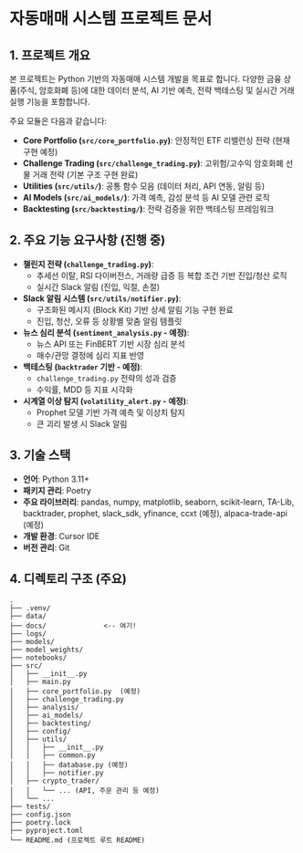 # 자동매매 시스템 프로젝트 문서

## 1. 프로젝트 개요

본 프로젝트는 Python 기반의 자동매매 시스템 개발을 목표로 합니다. 다양한 금융 상품(주식, 암호화폐 등)에 대한 데이터 분석, AI 기반 예측, 전략 백테스팅 및 실시간 거래 실행 기능을 포함합니다.

주요 모듈은 다음과 같습니다:
- **Core Portfolio (`src/core_portfolio.py`)**: 안정적인 ETF 리밸런싱 전략 (현재 구현 예정)
- **Challenge Trading (`src/challenge_trading.py`)**: 고위험/고수익 암호화폐 선물 거래 전략 (기본 구조 구현 완료)
- **Utilities (`src/utils/`)**: 공통 함수 모음 (데이터 처리, API 연동, 알림 등)
- **AI Models (`src/ai_models/`)**: 가격 예측, 감성 분석 등 AI 모델 관련 로직
- **Backtesting (`src/backtesting/`)**: 전략 검증을 위한 백테스팅 프레임워크

## 2. 주요 기능 요구사항 (진행 중)

- **챌린지 전략 (`challenge_trading.py`)**:
    - 추세선 이탈, RSI 다이버전스, 거래량 급증 등 복합 조건 기반 진입/청산 로직
    - 실시간 Slack 알림 (진입, 익절, 손절)
- **Slack 알림 시스템 (`src/utils/notifier.py`)**:
    - 구조화된 메시지 (Block Kit) 기반 상세 알림 기능 구현 완료
    - 진입, 청산, 오류 등 상황별 맞춤 알림 템플릿
- **뉴스 심리 분석 (`sentiment_analysis.py` - 예정)**:
    - 뉴스 API 또는 FinBERT 기반 시장 심리 분석
    - 매수/관망 결정에 심리 지표 반영
- **백테스팅 (`backtrader` 기반 - 예정)**:
    - `challenge_trading.py` 전략의 성과 검증
    - 수익률, MDD 등 지표 시각화
- **시계열 이상 탐지 (`volatility_alert.py` - 예정)**:
    - Prophet 모델 기반 가격 예측 및 이상치 탐지
    - 큰 괴리 발생 시 Slack 알림

## 3. 기술 스택

- **언어**: Python 3.11+
- **패키지 관리**: Poetry
- **주요 라이브러리**: pandas, numpy, matplotlib, seaborn, scikit-learn, TA-Lib, backtrader, prophet, slack_sdk, yfinance, ccxt (예정), alpaca-trade-api (예정)
- **개발 환경**: Cursor IDE
- **버전 관리**: Git

## 4. 디렉토리 구조 (주요)

```
.
├── .venv/
├── data/
├── docs/              <-- 여기!
├── logs/
├── models/
├── model_weights/
├── notebooks/
├── src/
│   ├── __init__.py
│   ├── main.py
│   ├── core_portfolio.py  (예정)
│   ├── challenge_trading.py
│   ├── analysis/
│   ├── ai_models/
│   ├── backtesting/
│   ├── config/
│   ├── utils/
│   │   ├── __init__.py
│   │   ├── common.py
│   │   ├── database.py (예정)
│   │   ├── notifier.py
│   ├── crypto_trader/
│   │   └── ... (API, 주문 관리 등 예정)
│   └── ...
├── tests/
├── config.json
├── poetry.lock
├── pyproject.toml
└── README.md (프로젝트 루트 README)
``` 